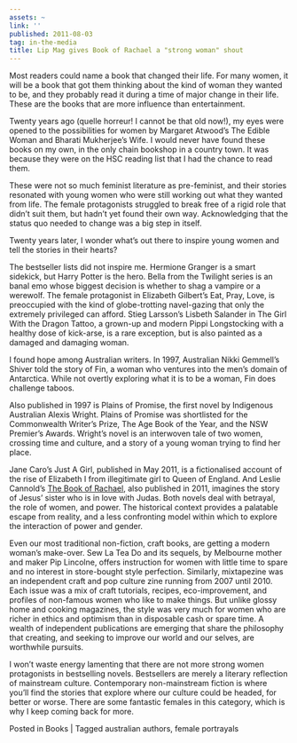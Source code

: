```yaml
---
assets: ~
link: ''
published: 2011-08-03
tag: in-the-media
title: Lip Mag gives Book of Rachael a "strong woman" shout
---
```

Most readers could name a book that changed their life. For many women, it will be a book that got them thinking about the kind of woman they wanted to be, and they probably read it during a time of major change in their life. These are the books that are more influence than entertainment.

Twenty years ago (quelle horreur! I cannot be that old now!), my eyes were opened to the possibilities for women by Margaret Atwood’s The Edible Woman and Bharati Mukherjee’s Wife. I would never have found these books on my own, in the only chain bookshop in a country town. It was because they were on the HSC reading list that I had the chance to read them.

These were not so much feminist literature as pre-feminist, and their stories resonated with young women who were still working out what they wanted from life. The female protagonists struggled to break free of a rigid role that didn’t suit them, but hadn’t yet found their own way.
Acknowledging that the status quo needed to change was a big step in itself.

Twenty years later, I wonder what’s out there to inspire young women and tell the stories in their hearts?

The bestseller lists did not inspire me. Hermione Granger is a smart sidekick, but Harry Potter is the hero. Bella from the Twilight series is an banal emo whose biggest decision is whether to shag a vampire or a werewolf. The female protagonist in Elizabeth Gilbert’s Eat, Pray, Love, is preoccupied with the kind of globe-trotting navel-gazing that only the extremely privileged can afford. Stieg Larsson’s Lisbeth Salander in The Girl With the Dragon Tattoo, a grown-up and modern Pippi Longstocking with a healthy dose of kick-arse, is a rare exception, but is also painted as a damaged and damaging woman.

I found hope among Australian writers. In 1997, Australian Nikki Gemmell’s Shiver told the story of Fin, a woman who ventures into the men’s domain of Antarctica. While not overtly exploring what it is to be a woman, Fin does challenge taboos.

Also published in 1997 is Plains of Promise, the first novel by Indigenous Australian Alexis Wright. Plains of Promise was shortlisted for the Commonwealth Writer’s Prize, The Age Book of the Year, and the NSW Premier’s Awards. Wright’s novel is an interwoven tale of two women, crossing time and culture, and a story of a young woman trying to find her place.

Jane Caro’s Just A Girl, published in May 2011, is a fictionalised account of the rise of Elizabeth I from illegitimate girl to Queen of England. And Leslie Cannold’s [The Book of Rachael](http://cannold.com/articles/article/the-book-of-rachael/), also published in 2011, imagines the story of Jesus’ sister who is in love with Judas. Both novels deal with betrayal, the role of women, and power. The historical context provides a palatable escape from reality, and a less confronting model within which to explore the interaction of power and gender.

Even our most traditional non-fiction, craft books, are getting a modern woman’s make-over. Sew La Tea Do and its sequels, by Melbourne mother and maker Pip Lincolne, offers instruction for women with little time to spare and no interest in store-bought style perfection. Similarly, mixtapezine was an independent craft and pop culture zine running from 2007 until 2010. Each issue was a mix of craft tutorials, recipes, eco-improvement, and profiles of non-famous women who like to make things. But unlike glossy home and cooking magazines, the style was very much for women who are richer in ethics and optimism than in disposable cash or spare time. A wealth of independent publications are emerging that share the philosophy that creating, and seeking to improve our world and our selves, are worthwhile pursuits.

I won’t waste energy lamenting that there are not more strong women protagonists in bestselling novels. Bestsellers are merely a literary reflection of mainstream culture. Contemporary non-mainstream fiction is where you’ll find the stories that explore where our culture could be headed, for better or worse. There are some fantastic females in this category, which is why I keep coming back for more.

Posted in Books | Tagged australian authors, female portrayals